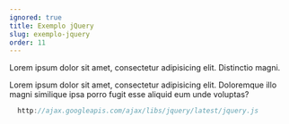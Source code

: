 ```yaml
---
ignored: true
title: Exemplo jQuery
slug: exemplo-jquery
order: 11
---
```


Lorem ipsum dolor sit amet, consectetur adipisicing elit. Distinctio magni.

Lorem ipsum dolor sit amet, consectetur adipisicing elit. Doloremque illo magni similique ipsa porro fugit esse aliquid eum unde voluptas?

```js
  http://ajax.googleapis.com/ajax/libs/jquery/latest/jquery.js
```